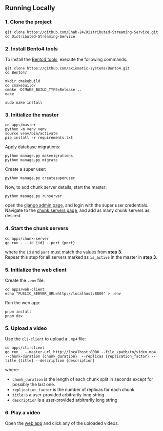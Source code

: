 ## Running Locally

### 1. Clone the project
```
git clone https://github.com/Ehab-24/Distributed-Streaming-Service.git
cd Distributed-Streaming-Service
```

### 2. Install Bento4 tools
To install the [Bento4 tools](https://github.com/axiomatic-systems/Bento4), execute the following commands:
```
git clone https://github.com/axiomatic-systems/Bento4.git
cd Bento4/

mkdir cmakebuild
cd cmakebuild/
cmake -DCMAKE_BUILD_TYPE=Release ..
make

sudo make install
```

### 3. Initialize the master
```
cd apps/master
python -m venv venv
source venv/bin/activate
pip install -r requirements.txt
```

Apply database migrations:
```
python manage.py makemigrations
python manage.py migrate
```

Create a super user:
```
python manage.py createsuperuser
```

Now, to add chunk server details, start the master:
```
python manage.py runserver
```
open the [django admin page](http://localhost:8000/admin/), and login with the super user credentials.  
Navigate to the [chunk servers page](http://localhost:8000/admin/master/chunkserver/), and add as many chunk servers as desired.


### 4. Start the chunk servers
```
cd apps/chunk-server
go run . --id {id} --port {port}
```
where the `id` and `port` must match the values from **step 3**.  
Repear this step for all servers marked as `is_active` in the master in **step 3**.

### 5. Initialize the web client
Create the `.env` file:
```
cd apps/web-client
echo "PUBLIC_SERVER_URL=http://localhost:8000" > .env
```
Run the web app:

```
pnpm install
pnpm dev
```

### 5. Upload a video
Use the `cli-client` to upload a `.mp4` file:
```
cd apps/cli-client
go run . --master-url http://localhost:8000 --file /path/to/video.mp4 --chunk-duration {chunk_duration}  --replicas {replication_factor} --title {title} --description {description}
```
where:
 - `chunk_duration` is the length of each chunk split in seconds except for possibly the last one.
 - `replication_factor` is the number of replicas for each chunk
 - `title` is a user-provided arbitrarily long string
 - `description` is a user-provided arbitrarily long string

### 6. Play a video
Open the [web app](http://localhost:5173/) and click any of the uploaded videos.
